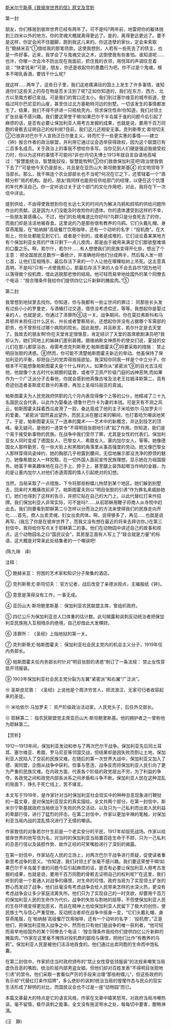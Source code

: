 [斯米尔宁斯基《致彼岸世界的信》原文及赏析](https://www.vrrw.net/wx/12293.html)

第一封

朋友，你们移居到彼岸世界已经有两年了。可不是吗?两年前，地雷把你的躯体抛到三四米以外的地方。你的灵魂大概就离得更远了。是的，离得更远更远了。要不是这样，你定会闲不住腿脚，跑到我这儿来的。你这造孽的家伙，定会来索取在“鲍赫米亚”①借给我的那笔债款。这使我想到，人若有一些死去了的债主，也是一件好事。近来，我学会了与鬼魂交谈之术，这倒使我有些害怕。谁知道呢……也许，你哪一次会冷不防出现在我面前，抓住我的衣领，用悦耳的声调叹息着说：“快拿钱来!”可是，朋友，你还是收起你的愚蠢行为吧。你不过是个鬼魂，根本不喝乳香酒，要钱干什么呢?

就这样……两年了，这些日子里，我们这疮痍满目的国土上发生了许多事情，谁知道你们这些天上的存在物是否关注到了呢?正如你知道的，我们在东方、西方、北方以至南方都已宣战。可是我们的胃口还太小。我们到过塞尔维亚的城市街道，登临过阿尔巴尼亚的山崖，甚至住过北方塞勒特河边的别墅。一切该发生的事情都发生了。结果，我们不得不挤进一只核桃壳内，但求保住性命!你知道，我们对领土扩张丝毫不感兴趣。我们要这荣誉干嘛!如果巴尔干半岛属于谁的问题今后引起了麻烦的话，是否有必要让保加利亚人用考古发掘的成果，也就是说，要用千百万同胞的骨骸去证明自己的权利呢?目前，我们这儿还相安无事。克列斯蒂尤·斯坦切夫②已放弃对巴尔干人宣扬泛日尔曼主义，转而忙于一些更实惠的事情——建立《钟》报合作者的政治联盟，并利用它通过议会选举获得政权，因为这个联盟已有二百多名成员。关于政治上的事我不想给你多写。当你见到人们硬是强迫我接受权力时，你以为这样的事情不可能吗?非也!丹切夫博士1913年就自言自语地高喊过：“智慧能统治，智慧能奴役，智慧能牧鸭!③你们救救保加利亚吧!政治使我倒下去了!”可是他今天仍是部长，并且是在亚历山大·斯坦鲍里斯基④ 的文明领导下当部长。那么，我干嘛连个农业部部长也不当呢?何况在它之下，还管辖着一个“酒精分析”局的机构。是的，朋友!我同样也能担任供给部门的经理，以便在这个饥馑的年代养活自己。你一定听说过关于这个部门的文化作用吧，对此，我将在下一次信中详谈。

提到供给，不由得使我想到你在长达七天的时间内为解决乌鸦和鸱鸮的供给问题所作出的贡献。这是因为人们没能及时收殓你的遗体。你的遗体遭受到这样的不幸，一些朋友甚感痛心。不过，他们的处境难道比你好吗?鸟群只是分食死去了的你，而我们却是活活地被吞食。这里说的乃是那些很有教养的乌鸦。它们头戴礼帽，身穿燕尾服，在“帕纳赫”高级餐厅饮用咖啡，还有一个动听的名字：“投机商”。在大街上，你处处都能见到它们，或者是个别的，或者是成堆的，它们谈论着某某地方有个保加利亚女孩的尸体只剩下一点儿皮肉，那是由于被用来满足它们那欲壑难填的口腹之乐。啊，若尔什，若尔什……有人想使我们的民族变得开化些，想出了个主意： 把全国居民总数作一番统计，并准确地将他们分成两半，然后每人发一把匕首，让他们互相残杀，最后存活下来的一个人让他在哪棵枯树上吊死。这主意真高明，不是吗?只有一点使我担心，那最后存活下来的人会不会去自尽?因为他可以落得做个投机商，借此逃脱那悲惨的结局。他可轻而易举地给国外的某个同僚去个电话：“按合理条件我给你们提供四亿公斤新鲜的腌盐肉。”⑤



第二封

我曾想到地狱里去找你。你知道，你与我都有一些尘世间的罪过： 同那些长头发有过些小小的罗曼史，与酒桶打过交道，借债没考虑偿还，等等。我想起你是娶过亲的人，也就是说，你通过了涤罪所⑥这一关。战争期间，你在莫拉弗斯科和马其顿并未担任过什么区长、州长或者警察局长。还想起你并没有占据哪个军需部的职务，也不曾担任过哪个病院的院长。因此我想，并且断言，若尔什定是去天堂了。我故去的朋友啊!你在天堂肯定很惬意，肯定结识了天堂的首席歌剧演员吧?我却认为，她们同地上的姊妹们差别甚微。据维纳斯女神质朴的使女们说，夏娃的女儿们在那儿都穿浴衣，毋需考虑克列斯蒂尤·帕斯图霍夫⑦将要采取的措施： 禁止明目张胆的诱惑。⑧然而，你可能不清楚帕斯图霍夫新近的举动。他虽保持了保加利亚的平衡，却把自己的党弄得摇摇欲坠。我深知你同我一样是个中立分子，你根本不可能想象帕斯图霍夫是个什么样的人。如果你从“紧密派”⑨的目光去注视他，他就像个太古时代长翅膀的猛兽，或者守卫资产阶级门庭的凶神恶煞;而如果作为一个广泛派分子去看他，你就会感到他真像古埃及法老王拉姆泽斯第二，具有奇迹创造者圣斯皮尼敦⑩的美德，再加上圣母玛丽亚的真诚。

帕斯图霍夫为人民党政府供职的几个月内表现得像个上等的公仆，他精减了三十九名国民议会代表，以此作为娶桑达·德鲁什巴什卡为妻的本钱。可是天有不测之风云，帕斯图霍夫踩着西瓜皮滑了一跤，桑达竟成了他的主子米哈依尔·马加罗夫⑪的爱妻。“紧密派”固然喜出望外，而民主派在醒过来的瞬间，也打着哈欠嘲讽地笑了。于是，帕斯图霍夫玩了一连串的魔术——艺术中的新概念，并达到技艺的顶峰。毫无疑问，是他的一道禁令“不得明目张胆地引诱”起了作用。你知道，我们是个易于接受新事物的民族。在战争中我们受尽了罪，尤其是女性的代表们。保加利亚女人同时变成了德国女人、巴黎女人、希腊女人、塞内加尔女人，等等。她像德国女人那样勤劳，在一些大街上和黑暗的角落里从事高强度的劳动。她又像巴黎女人那样穿得风姿绰约，她的胸部几乎袒露到腰间，无偿地展示那没洗净的脖颈的魅力。她像希腊女人一样狡黠，在一切外国人面前宣传民族理想，显示她在为祖国服务。她富于审美趣味地在自己手上、脖子上，甚至腿上装饰起啷当作响的金器，为的是让塞内加尔人对他们赤道周围的情人引起绝对的幻想。

当然，当局采取了一点措施，下令将那些粉蝶儿拘禁到某个地区。她们躲到别墅去，回来时大概痛改前非了。帕斯图霍夫则以“明目张胆的引诱”作为罪名来威胁她们，她们也得到了这样的告示，并把它贴在自己的大门上，以此代替红灯来作招牌。我们保加利亚人非常实际，可不是吗?……从前耶稣用鞭子将商人从寺院中赶出去。我们则要看到耶稣第二⑫怎样以分而治之的方法来使得我们的民族走向开化……首先，商人出卖灵魂，妇女出卖肉体。啊，说得够多了，再见……也就是说再写。(我忘了你是在彼岸世界了，而我又没有想在最近的将来去拜访你。)在第三封信中，我将给你写点关于耶稣第二的事。他们在动物园中讲述自己的故事和观点。这个动物园名之曰“国民议会”，其房屋正面有人写上了“联合就是力量”的标语，这大概是对常来此处结集者的一个嘲讽吧!

(陈九瑛　译)

注释：

① 鲍赫米亚： 穷困的艺术家和知识分子聚集的酒店。

② 克列斯蒂尤·斯坦切夫： 官方记者，战后改变了亲德派观点，主编报纸《钟》。

③ 意思是落得没有工作，一事无成。

④ 亚历山大·斯坦鲍里斯基： 保加利亚农民联盟主席，曾组织政府。

⑤ 四亿公斤为保加利亚总人口体重的估计数。此句揭露和讽刺反动统治者把保加利亚民族拖入互相残杀的绝境，自己却借此大发横财。

⑥ 涤罪所： 《圣经》上指地狱的第一关。

⑦ 克列斯蒂尤·帕斯图霍夫： 保加利亚社会民主党内的机会主义分子，1919年任内务部长。

⑧ 帕斯图霍夫任内务部长时针对“明目张胆的诱惑”制订了一条法规： 禁止女性穿低开领服装。

⑨ 1903年保加利亚社会民主党分裂为左翼“紧密派”和右翼“广泛派”。

⑩ 圣斯皮尼敦： 《圣经》上说他是个周济穷苦人，把流浪汉、无家可归者收容起来的圣徒。

⑪ 米哈依尔·马加罗夫： 资产阶级政治活动家。人民党头子，后任外交部长。

⑫ 耶稣第二： 指农民联盟党主席亚历山大·斯坦鲍里斯基。他的拥护者之一曾称他为耶稣第二。

【赏析】

1912—1913年间，保加利亚发动和参与了两次巴尔干战争。保加利亚先后同土耳其、塞尔维亚、希腊、罗马尼亚等邻国交战，但结果却是因失败而割让土地，保加利亚人民陷入了空前的民族灾难。在随后的第一次世界大战中，保加利亚又加入了德、奥同盟，企图从战争中获利。但事与愿违，战争反而将保加利亚人民引向了更为严重的民族灾难。在内政方面，代表各个阶级的政党层出不穷，为了利益的争夺，各政党之间和政党内部各派系之间矛盾和斗争不断。保加利亚人民在这种混乱的局面下，挣扎于死亡线上，苦不堪言。

本文写于1919年，是作家针对当时保加利亚社会现实中的种种丑恶现象进行鞭挞的一篇文章，是对保加利亚现实的真实描绘。全文共两个部分，在第一封信中，斯米尔宁斯基就政府当局统治下失败的外交活动，以及只为一己私利而出卖人民利益的卑鄙行径，进行了猛烈的抨击。在第二封信中，作家以更加辛辣的笔触，对保加利亚当局内战的混乱情况进行了无情的嘲讽。

作家致信的对象若尔什生前是一个老实安分的平民，1917年却屈死战场。作家以给彼岸世界的他写信为名，对当时的保加利亚当局置百姓生命于不顾，只为一己私利的丑恶行径以及装腔作势、故作正经的可笑嘴脸进行了深刻的揭露。

在第一封信中，作家站在人民的立场上，对两次巴尔干战争进行质疑，促使读者重新思考战争的意义。“你知道，我们对领土扩张毫不感兴趣。我们要这荣誉干嘛!如果巴尔干半岛属于谁的问题今后引起麻烦的话，是否有必要让保加利亚人用考古发掘的成果，也就是说，要用千百万同胞的骨骸去证明自己的权利呢?”在这里，我们听到的是一个普通人对战争的痛恨，对生命的珍惜。政府当局为了实现领土扩张的野心而发动了战争，他们丝毫没有考虑战争会给人民带来怎样的水深火热，更没有考虑战争会让多少家庭流离失所。他们只为了实现自己的一时贪欲，却要用千百万的保加利亚人民的生命作为代价。战争的失败与割地的屈辱，不但使保加利亚人民的生存环境变得更加恶劣，而且在精神上也给保加利亚人民留下了极大的创伤，使民族士气与信心严重受挫。反动统治者却在战争中摇身一变，“它们头戴礼帽，身穿燕尾服，在‘帕纳赫’高级餐厅饮用咖啡，还有一个动听的名字： ‘投机商’。”正是他们，把保加利亚拖入战争之中，然而也只有他们是战争的唯一获利者，“他可轻而易举地给国外的某个同僚去个电话： ‘按合理条件我给你们提供四亿公斤新鲜的腌盐肉。’”作家在这里毫不掩饰对投机商的鄙视与痛恨，把他们比作“有教养的乌鸦”。保加利亚人民是被他们活活地吞食的。他们通过出卖同胞的生命而中饱私囊。

在第二封信中，作家抓住当时政府颁布的“禁止女性穿低领服装”的法规来嘲笑当局虚伪丑恶的嘴脸。统治阶层内部男盗女娼，但他们却对百姓发表“不得明目张胆地引诱”的禁令。他们采取一套看似严厉的手段来治理“那些粉蝶儿”，但这些政府的告示却“代替红灯来作招牌”，多么绝妙的讽刺!统治当局的惺惺作态与民众的现实生活形成了鲜明的对比。而国民议会也不过是一座“动物园”而已。

本篇文章最大的特点是它的语言风格，作家在文章中嬉笑怒骂，对政府当局冷嘲热讽，毫不留情，极尽讽刺之能事。全文没有拖泥带水之处，每每切中要害，酣畅淋漓。

(汪　静)


